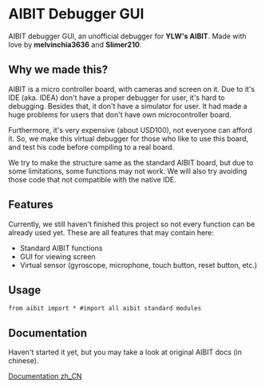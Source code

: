 # AIBIT Debugger GUI

AIBIT debugger GUI, an unofficial debugger for **YLW's AIBIT**. Made with love by **melvinchia3636** and **Slimer210**.


## Why we made this?

 AIBIT is a micro controller board, with cameras and screen on it. Due to it's IDE (aka. IDEA) don't have a proper debugger for user, it's hard to debugging. Besides that, it don't have a simulator for user. It had made a huge problems for users that don't have own microcontroller board.

Furthermore, it's very expensive (about USD100), not everyone can afford it. So, we make this virtual debugger for those who like to use this board, and test his code before compiling to a real board.

We try to make the structure same as the standard AIBIT board, but due to some limitations, some functions may not work. We will also try avoiding those code that not compatible with the native IDE.

## Features

Currently, we still haven't finished this project so not every function can be already used yet. These are all features that may contain here:

 - Standard AIBIT functions
 - GUI for viewing screen
 - Virtual sensor (gyroscope, microphone, touch button, reset button, etc.)

## Usage

    from aibit import * #import all aibit standard modules

## Documentation
Haven't started it yet, but you may take a look at original AIBIT docs (in chinese).

[Documentation zh_CN](https://www.showdoc.com.cn/aibit?page_id=4438414118944030)
